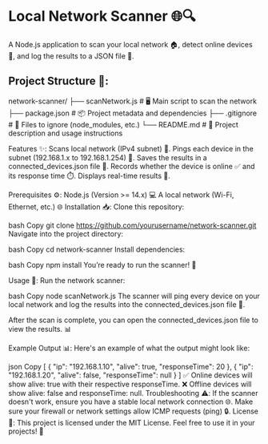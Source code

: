 # Local Network Scanner 🌐🔍

A Node.js application to scan your local network 🏠, detect online devices 📡, and log the results to a JSON file 📜.

## Project Structure 📂:

network-scanner/
├── scanNetwork.js        # 🖥️ Main script to scan the network
├── package.json          # 📦 Project metadata and dependencies
├── .gitignore            # 🚫 Files to ignore (node_modules, etc.)
└── README.md             # 📖 Project description and usage instructions


Features ✨:
Scans local network (IPv4 subnet) 🔄.
Pings each device in the subnet (192.168.1.x to 192.168.1.254) 📶.
Saves the results in a connected_devices.json file 💾.
Records whether the device is online ✅ and its response time ⏱️.
Displays real-time results 🌟.


Prerequisites ⚙️:
Node.js (Version >= 14.x) 💻
A local network (Wi-Fi, Ethernet, etc.) 🌐
Installation 📥:
Clone this repository:

bash
Copy
git clone https://github.com/yourusername/network-scanner.git
Navigate into the project directory:

bash
Copy
cd network-scanner
Install dependencies:

bash
Copy
npm install
You’re ready to run the scanner! 🎉

Usage 🚀:
Run the network scanner:

bash
Copy
node scanNetwork.js
The scanner will ping every device on your local network and log the results into the connected_devices.json file 📂.

After the scan is complete, you can open the connected_devices.json file to view the results. 📊

Example Output 📊:
Here's an example of what the output might look like:

json
Copy
[
  {
    "ip": "192.168.1.10",
    "alive": true,
    "responseTime": 20
  },
  {
    "ip": "192.168.1.20",
    "alive": false,
    "responseTime": null
  }
]
✅ Online devices will show alive: true with their respective responseTime.
❌ Offline devices will show alive: false and responseTime: null.
Troubleshooting ⚠️:
If the scanner doesn't work, ensure you have a stable local network connection 🌐.
Make sure your firewall or network settings allow ICMP requests (ping) 🔒.
License 📝:
This project is licensed under the MIT License. Feel free to use it in your projects! 🌟
